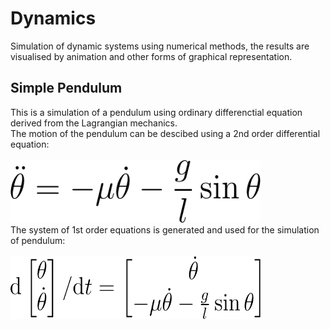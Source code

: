 # Dynamics
Simulation of dynamic systems using numerical methods, the results are visualised by animation and other forms of graphical representation.

## Simple Pendulum
This is a simulation of a pendulum using ordinary differenctial equation derived from the Lagrangian mechanics.<br/>
The motion of the pendulum can be descibed using a 2nd order differential equation:<br/>
<br/>
<img src="./assets/images/Eqn_Simple_Pendulum.png?raw=true" width="400" height="100">
<br/>
The system of 1st order equations is generated and used for the simulation of pendulum:<br/>
<br/>
<img src="./assets/images/Eqn_1ord_Sys_Sim_Pen.png?raw=true" width="400" height="100"> <br/>